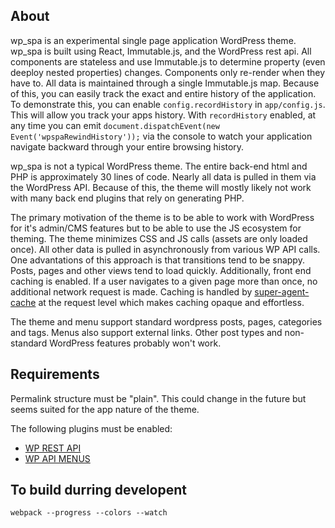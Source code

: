 ## About
wp_spa is an experimental single page application WordPress theme. wp_spa is built using React, Immutable.js, and the WordPress rest api. All components are stateless and use Immutable.js to determine property (even deeploy nested properties) changes. Components only re-render when they have to. All data is maintained through a single Immutable.js map. Because of this, you can easily track the exact and entire history of the application. To demonstrate this, you can enable `config.recordHistory` in `app/config.js`. This will allow you track your apps history. With `recordHistory` enabled, at any time you can emit `document.dispatchEvent(new Event('wpspaRewindHistory'));` via the console to watch your application navigate backward through your entire browsing history.

wp_spa is not a typical WordPress theme. The entire back-end html and PHP is approximately 30 lines of code. Nearly all data is pulled in them via the WordPress API. Because of this, the theme will mostly likely not work with many back end plugins that rely on generating PHP.

The primary motivation of the theme is to be able to work with WordPress for it's admin/CMS  features but to be able to use the JS ecosystem for theming. The theme minimizes CSS and JS calls (assets are only loaded once). All other data is pulled in asynchronously from various WP API calls. One advantations of this approach is that transitions tend to be snappy. Posts, pages and other views tend to load quickly. Additionally, front end caching is enabled. If a user navigates to a given page more than once, no additional network request is made. Caching is handled by [super-agent-cache](https://github.com/jpodwys/superagent-cache) at the request level which makes caching opaque and effortless.

The theme and menu support standard wordpress posts, pages, categories and tags. Menus also support external links. Other post types and non-standard WordPress features probably won't work.

## Requirements
Permalink structure must be "plain". This could change in the future but seems suited for the app nature of the theme.

The following plugins must be enabled:
* [WP REST API](https://wordpress.org/plugins/json-rest-api/)
* [WP API MENUS](https://wordpress.org/plugins/wp-api-menus/)

## To build durring developent

`webpack --progress --colors --watch`